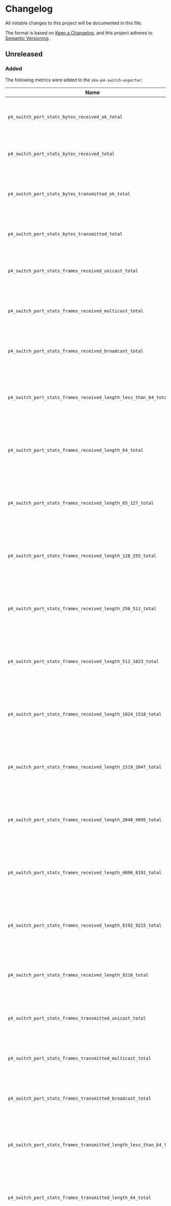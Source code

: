 # Changelog

All notable changes to this project will be documented in this file.

The format is based on [Keep a Changelog][keepachangelog], and this project adheres to [Semantic Versioning][semver].

## Unreleased

### Added

The following metrics were added to the `ska-p4-switch-exporter`:

| Name                                                                | Description                                                                            |
| ------------------------------------------------------------------- | -------------------------------------------------------------------------------------- |
| `p4_switch_port_stats_bytes_received_ok_total`                      | The total number of bytes received in OK frames on the port                            |
| `p4_switch_port_stats_bytes_received_total`                         | The total number of bytes received on the port                                         |
| `p4_switch_port_stats_bytes_transmitted_ok_total`                   | The total number of bytes transmitted without error on the port                        |
| `p4_switch_port_stats_bytes_transmitted_total`                      | The total number of bytes transmitted on the port                                      |
| `p4_switch_port_stats_frames_received_unicast_total`                | The total number of unicast frames received on the port                                |
| `p4_switch_port_stats_frames_received_multicast_total`              | The total number of multicast frames received on the port                              |
| `p4_switch_port_stats_frames_received_broadcast_total`              | The total number of broadcast frames received on the port                              |
| `p4_switch_port_stats_frames_received_length_less_than_64_total`    | The total number of frames with a length of less than 64 bytes received on the port    |
| `p4_switch_port_stats_frames_received_length_64_total`              | The total number of frames with a length of exactly 64 bytes received on the port      |
| `p4_switch_port_stats_frames_received_length_65_127_total`          | The total number of frames with a length of 65 to 127 bytes received on the port       |
| `p4_switch_port_stats_frames_received_length_128_255_total`         | The total number of frames with a length of 128 to 255 bytes received on the port      |
| `p4_switch_port_stats_frames_received_length_256_511_total`         | The total number of frames with a length of 256 to 511 bytes received on the port      |
| `p4_switch_port_stats_frames_received_length_512_1023_total`        | The total number of frames with a length of 512 to 1023 bytes received on the port     |
| `p4_switch_port_stats_frames_received_length_1024_1518_total`       | The total number of frames with a length of 1024 to 1518 bytes received on the port    |
| `p4_switch_port_stats_frames_received_length_1519_2047_total`       | The total number of frames with a length of 1519 to 2047 bytes received on the port    |
| `p4_switch_port_stats_frames_received_length_2048_4095_total`       | The total number of frames with a length of 2048 to 4095 bytes received on the port    |
| `p4_switch_port_stats_frames_received_length_4096_8191_total`       | The total number of frames with a length of 4096 to 8191 bytes received on the port    |
| `p4_switch_port_stats_frames_received_length_8192_9215_total`       | The total number of frames with a length of 8192 to 9215 bytes received on the port    |
| `p4_switch_port_stats_frames_received_length_9216_total`            | The total number of frames with a length of 9216 bytes received on the port            |
| `p4_switch_port_stats_frames_transmitted_unicast_total`             | The total number of unicast frames transmitted on the port                             |
| `p4_switch_port_stats_frames_transmitted_multicast_total`           | The total number of multicast frames transmitted on the port                           |
| `p4_switch_port_stats_frames_transmitted_broadcast_total`           | The total number of broadcast frames transmitted on the port                           |
| `p4_switch_port_stats_frames_transmitted_length_less_than_64_total` | The total number of frames with a length of less than 64 bytes transmitted on the port |
| `p4_switch_port_stats_frames_transmitted_length_64_total`           | The total number of frames with a length of exactly 64 bytes transmitted on the port   |
| `p4_switch_port_stats_frames_transmitted_length_65_127_total`       | The total number of frames with a length of 65 to 127 bytes transmitted on the port    |
| `p4_switch_port_stats_frames_transmitted_length_128_255_total`      | The total number of frames with a length of 128 to 255 bytes transmitted on the port   |
| `p4_switch_port_stats_frames_transmitted_length_256_511_total`      | The total number of frames with a length of 256 to 511 bytes transmitted on the port   |
| `p4_switch_port_stats_frames_transmitted_length_512_1023_total`     | The total number of frames with a length of 512 to 1023 bytes transmitted on the port  |
| `p4_switch_port_stats_frames_transmitted_length_1024_1518_total`    | The total number of frames with a length of 1024 to 1518 bytes transmitted on the port |
| `p4_switch_port_stats_frames_transmitted_length_1519_2047_total`    | The total number of frames with a length of 1519 to 2047 bytes transmitted on the port |
| `p4_switch_port_stats_frames_transmitted_length_2048_4095_total`    | The total number of frames with a length of 2048 to 4095 bytes transmitted on the port |
| `p4_switch_port_stats_frames_transmitted_length_4096_8191_total`    | The total number of frames with a length of 4096 to 8191 bytes transmitted on the port |
| `p4_switch_port_stats_frames_transmitted_length_8192_9215_total`    | The total number of frames with a length of 8192 to 9215 bytes transmitted on the port |
| `p4_switch_port_stats_frames_transmitted_length_9216_total`         | The total number of frames with a length of 9216 bytes transmitted on the port         |

### Changed

The following `ska-p4-switch-exporter` metrics have been renamed:

| Old name                                      | New name                                            |
| --------------------------------------------- | --------------------------------------------------- |
| `p4_switch_port_frames_received_total`        | `p4_switch_port_stats_frames_received_total`        |
| `p4_switch_port_frames_received_ok_total`     | `p4_switch_port_stats_frames_received_ok_total`     |
| `p4_switch_port_frames_received_nok_total`    | `p4_switch_port_stats_frames_received_nok_total`    |
| `p4_switch_port_frames_transmitted_total`     | `p4_switch_port_stats_frames_transmitted_total`     |
| `p4_switch_port_frames_transmitted_ok_total`  | `p4_switch_port_stats_frames_transmitted_ok_total`  |
| `p4_switch_port_frames_transmitted_nok_total` | `p4_switch_port_stats_frames_transmitted_nok_total` |

Additionally, the `p4_switch_port_*` metrics now have separate labels for the front-panel port and channel numbers, instead of combining them into a single label.
This makes it possible to join them with the `p4_switch_qsfp_*` metrics.

### Fixed

- `ska-p4-switch-exporter`: Fixed a small typo in the help text of the `ska_p4_switch_exporter_info` metric.
- The temperature metrics were suffixed with `_degrees`, which is technically not a unit and is ambiguous.
  These have been renamed to end with `_celsius` instead.

## 0.0.4

Release date: 2025-02-25

### Fixed

- The default versions for the `ska_collections.ds_psi_exporters.p4_switch_exporter`
  and `ska_collections.ds_psi_exporters.xrt_fpga_exporter` Ansible roles have been
  updated to match the current release version.
- The release process instructions in the repository `README.md` have been updated to
  make sure the Ansible role defaults are updated as well.

## 0.0.3

Release date: 2025-02-25

### Fixed

- The Ansible collection metadata was not updated to reflect the version change, so installing it would make it look like it was installing version `0.0.1` instead of `0.0.2`.
  The release process is now documented in the repository `README.md` so that manually updating the Ansible collection version is not forgotten.

## 0.0.2

Release date 2025-02-24

### Fixed

- The Ansible roles no longer fail due to an undefined role variable, which was only set when overriding the
  PyPi index for the `ska-ds-psi-prometheus-exporter` Python package.

## 0.0.1

Release date: 2025-02-24

### Added

- `ska-p4-switch-exporter`: Prometheus exporter that exposes metrics from P4 switches used in LOW-CBF.
- `ska-xrt-fpga-exporter`: Prometheus exporter that exposes metrics from Xilinx FPGAs, most notably the Alveo U55C used in LOW-CBF.

[keepachangelog]: https://keepachangelog.com/en/1.1.0/
[semver]: https://semver.org/spec/v2.0.0.html
